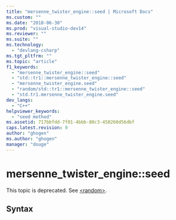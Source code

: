 ```yaml
---
title: "mersenne_twister_engine::seed | Microsoft Docs"
ms.custom: ""
ms.date: "2018-06-30"
ms.prod: "visual-studio-dev14"
ms.reviewer: ""
ms.suite: ""
ms.technology: 
  - "devlang-csharp"
ms.tgt_pltfrm: ""
ms.topic: "article"
f1_keywords: 
  - "mersenne_twister_engine::seed"
  - "std::tr1::mersenne_twister_engine::seed"
  - "mersenne_twister_engine.seed"
  - "random/std::tr1::mersenne_twister_engine::seed"
  - "std.tr1.mersenne_twister_engine.seed"
dev_langs: 
  - "C++"
helpviewer_keywords: 
  - "seed method"
ms.assetid: 717bbfdd-7f01-4bbb-80c3-450260d56dbf
caps.latest.revision: 9
author: "ghogen"
ms.author: "ghogen"
manager: "douge"
---
```

# mersenne_twister_engine::seed
This topic is deprecated. See [\<random>](http://msdn.microsoft.com/library/60afc25c-b162-4811-97c1-1b65398d4c57).  
  
## Syntax